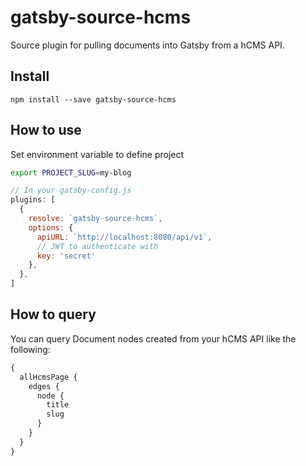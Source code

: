 # gatsby-source-hcms

Source plugin for pulling documents into Gatsby from a hCMS API.

## Install

`npm install --save gatsby-source-hcms`

## How to use

Set environment variable to define project

```bash
export PROJECT_SLUG=my-blog
```


```javascript
// In your gatsby-config.js
plugins: [
  {
    resolve: `gatsby-source-hcms`,
    options: {
      apiURL: `http://localhost:8080/api/v1`,
      // JWT to authenticate with
      key: 'secret'
    },
  },
]
```

## How to query

You can query Document nodes created from your hCMS API like the following:

```graphql
{
  allHcmsPage {
    edges {
      node {
        title
        slug
      }
    }
  }
}
```
